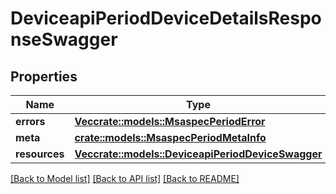 # DeviceapiPeriodDeviceDetailsResponseSwagger

## Properties

Name | Type | Description | Notes
------------ | ------------- | ------------- | -------------
**errors** | [**Vec<crate::models::MsaspecPeriodError>**](msaspec.Error.md) |  |
**meta** | [**crate::models::MsaspecPeriodMetaInfo**](msaspec.MetaInfo.md) |  |
**resources** | [**Vec<crate::models::DeviceapiPeriodDeviceSwagger>**](deviceapi.DeviceSwagger.md) |  |

[[Back to Model list]](./README.md#documentation-for-models) [[Back to API list]](./README.md#documentation-for-api-endpoints) [[Back to README]](../README.md)
